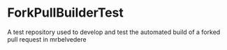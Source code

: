 ForkPullBuilderTest
===================

A test repository used to develop and test the automated build of a forked pull  request in mrbelvedere
